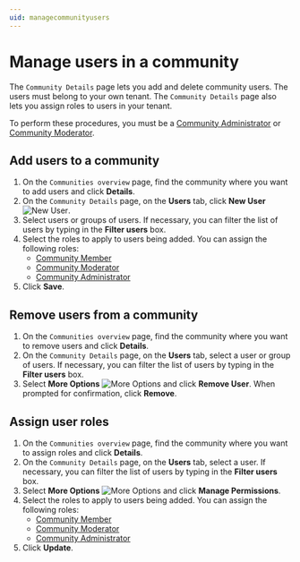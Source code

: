 ```yaml
---
uid: managecommunityusers
---
```


# Manage users in a community

The `Community Details` page lets you add and delete community users. The users must belong to your own tenant. The `Community Details` page also lets you assign roles to users in your tenant.

To perform these procedures, you must be a [Community Administrator](xref:communityroles#community-administrator) or [Community Moderator](xref:communityroles#community-moderator).

## Add users to a community

1. On the `Communities overview` page, find the community where you want to add users and click **Details**.
2. On the `Community Details` page, on the **Users** tab, click **New User** ![New User](..\images\Add_Button.png "New User").
3. Select users or groups of users. If necessary, you can filter the list of users by typing in the **Filter users** box.
4. Select the roles to apply to users being added. You can assign the following roles:
   - [Community Member](xref:communityroles#community-member)
   - [Community Moderator](xref:communityroles#community-moderator)
   - [Community Administrator](xref:communityroles#community-administrator)
5. Click **Save**.

## Remove users from a community

1. On the `Communities overview` page, find the community where you want to remove users and click **Details**.
2. On the `Community Details` page, on the **Users** tab, select a user or group of users. If necessary, you can filter the list of users by typing in the **Filter users** box.
3. Select **More Options** ![More Options](..\images\more-options-blue-background.png "More Options") and click **Remove User**. When prompted for confirmation, click **Remove**.

## Assign user roles

1. On the `Communities overview` page, find the community where you want to assign roles and click **Details**.
2. On the `Community Details` page, on the **Users** tab, select a user. If necessary, you can filter the list of users by typing in the **Filter users** box.
3. Select **More Options** ![More Options](..\images\more-options-blue-background.png "More Options") and click **Manage Permissions**.
4. Select the roles to apply to users being added. You can assign the following roles:
   - [Community Member](xref:communityroles#community-member)
   - [Community Moderator](xref:communityroles#community-moderator)
   - [Community Administrator](xref:communityroles#community-administrator)
5. Click **Update**.
